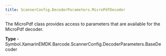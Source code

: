```yaml
---
title: ScannerConfig.DecoderParameters.MicroPdfDecoder
---
```

The MicroPdf class provides access to parameters that are available for the MicroPdf decoder.

**Type** - Symbol.XamarinEMDK.Barcode.ScannerConfig.DecoderParameters.BaseDecoder




